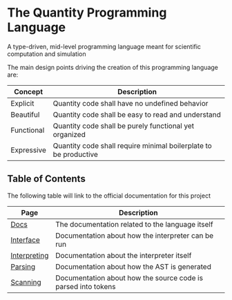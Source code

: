 # The Quantity Programming Language
A type-driven, mid-level programming language meant for scientific computation and simulation

The main design points driving the creation of this programming language are:

| Concept    | Description                                                      |
| ---------- | ---------------------------------------------------------------- |
| Explicit   | Quantity code shall have no undefined behavior                   |
| Beautiful  | Quantity code shall be easy to read and understand               |
| Functional | Quantity code shall be purely functional yet organized           |
| Expressive | Quantity code shall require minimal boilerplate to be productive |

## Table of Contents
The following table will link to the official documentation for this project

| Page                                                            | Description                                                   |
| --------------------------------------------------------------- | ------------------------------------------------------------- |
| [Docs](https://joeyame.github.io/quantity/docs)                 | The documentation related to the language itself              |
| [Interface](https://joeyame.github.io/quantity/interface)       | Documentation about how the interpreter can be run            |
| [Interpreting](https://joeyame.github.io/quantity/interpreting) | Documentation about the interpreter itself                    |
| [Parsing](https://joeyame.github.io/quantity/parsing)           | Documentation about how the AST is generated                  |
| [Scanning](https://joeyame.github.io/quantity/scanning)         | Documentation about how the source code is parsed into tokens |

